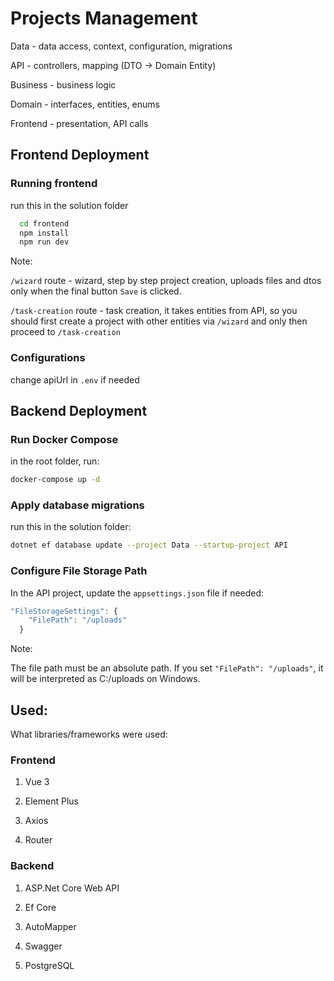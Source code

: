 
# Projects Management

Data - data access, context, configuration, migrations

API - controllers, mapping (DTO -> Domain Entity)

Business - business logic

Domain - interfaces, entities, enums

Frontend - presentation, API calls


## Frontend Deployment

### Running frontend

run this in the solution folder

```bash
  cd frontend
  npm install
  npm run dev
```

Note:

`/wizard` route - wizard, step by step project creation, uploads files and dtos only when the final button `Save` is clicked.

`/task-creation` route - task creation, it takes entities from API, so you should first create a project with other entities via `/wizard` and only then proceed to `/task-creation`

### Configurations

change apiUrl in `.env` if needed



## Backend Deployment

### Run Docker Compose

in the root folder, run:

```bash
docker-compose up -d
```

### Apply database migrations

run this in the solution folder:

```bash
dotnet ef database update --project Data --startup-project API
```

### Configure File Storage Path


In the API project, update the `appsettings.json` file if needed:
```javascript
"FileStorageSettings": {
    "FilePath": "/uploads"
  }
```

 Note:
 
The file path must be an absolute path. If you set `"FilePath": "/uploads"`, it will be interpreted as C:/uploads on Windows.
## Used:

What libraries/frameworks were used:

### Frontend

1. Vue 3

2. Element Plus

3. Axios

4. Router

### Backend

1. ASP.Net Core Web API

2. Ef Core

3. AutoMapper

4. Swagger

5. PostgreSQL
